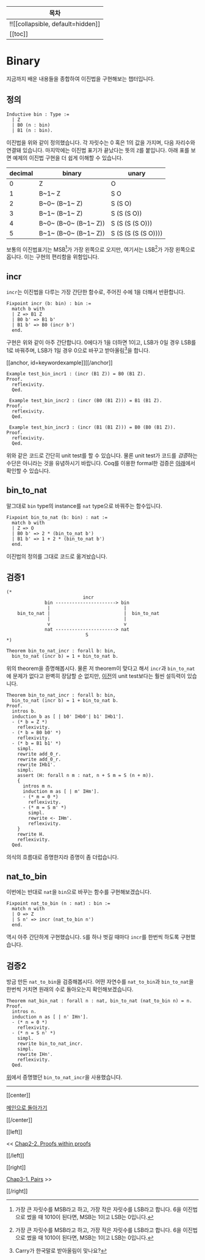 | 목차 |
|-------------------|
|!![[collapsible, default=hidden]]  |
|[[toc]]|

# Binary

지금까지 배운 내용들을 종합하여 이진법을 구현해보는 챕터입니다.

## 정의

```coq, line_num
Inductive bin : Type :=
  | Z
  | B0 (n : bin)
  | B1 (n : bin).
```

이진법을 위와 같이 정의했습니다. 각 자릿수는 0 혹은 1의 값을 가지며, 다음 자리수와 연결돼 있습니다. 마지막에는 이진법 표기가 끝났다는 뜻의 `Z`를 붙입니다. 아래 표를 보면 예제의 이진법 구현을 더 쉽게 이해할 수 있습니다.

| decimal | binary                | unary                  |
|---------|-----------------------|------------------------|
| 0       | Z                     | O                      |
| 1       | B~1~ Z                | S O                    |
| 2       | B~0~ (B~1~ Z)         | S (S O)                |
| 3       | B~1~ (B~1~ Z)         | S (S (S O))            |
| 4       | B~0~ (B~0~ (B~1~ Z))  | S (S (S (S O)))        |
| 5       | B~1~ (B~0~ (B~1~ Z))  | S (S (S (S (S O))))    |

보통의 이진법표기는 MSB[^sb]가 가장 왼쪽으로 오지만, 여기서는 LSB[^sb]가 가장 왼쪽으로 옵니다. 이는 구현의 편리함을 위함입니다.

[^sb]: 가장 큰 자릿수를 MSB라고 하고, 가장 작은 자릿수를 LSB라고 합니다. 6을 이진법으로 썼을 때 1010이 된다면, MSB는 1이고 LSB는 0입니다.

## incr

`incr`는 이진법을 다루는 가장 간단한 함수로, 주어진 수에 1을 더해서 반환합니다.

```coq, line_num
Fixpoint incr (b: bin) : bin :=
  match b with
  | Z => B1 Z
  | B0 b' => B1 b'
  | B1 b' => B0 (incr b')
  end.
```

구현은 위와 같이 아주 간단합니다. 0에다가 1을 더하면 1이고, LSB가 0일 경우 LSB를 1로 바꿔주며, LSB가 1일 경우 0으로 바꾸고 받아올림[^carry]을 합니다.

[^carry]: Carry가 한국말로 받아올림이 맞나요?

[[anchor, id=keywordexample]][[/anchor]]

```coq, line_num
Example test_bin_incr1 : (incr (B1 Z)) = B0 (B1 Z).
Proof.
  reflexivity.
  Qed.

 Example test_bin_incr2 : (incr (B0 (B1 Z))) = B1 (B1 Z).
Proof.
  reflexivity.
  Qed.

 Example test_bin_incr3 : (incr (B1 (B1 Z))) = B0 (B0 (B1 Z)).
Proof.
  reflexivity.
  Qed.
```

위와 같은 코드로 간단히 unit test를 할 수 있습니다. 물론 unit test가 코드를 *검증*하는 수단은 아니라는 것을 유념하시기 바랍니다. Coq를 이용한 formal한 검증은 [아래](#검증1)에서 확인할 수 있습니다.

## bin_to_nat

말그대로 `bin` type의 instance를 `nat` type으로 바꿔주는 함수입니다.

```coq, line_num
Fixpoint bin_to_nat (b: bin) : nat :=
  match b with
  | Z => O
  | B0 b' => 2 * (bin_to_nat b')
  | B1 b' => 1 + 2 * (bin_to_nat b')
  end.
```

이진법의 정의를 그대로 코드로 옮겨놨습니다.

## 검증1

```coq, line_num
(*
                            incr
              bin ----------------------> bin
               |                           |
    bin_to_nat |                           |  bin_to_nat
               |                           |
               v                           v
              nat ----------------------> nat
                             S
*)

Theorem bin_to_nat_incr : forall b: bin,
  bin_to_nat (incr b) = 1 + bin_to_nat b.
```

위의 theorem을 증명해봅시다. 물론 저 theorem이 맞다고 해서 `incr`과 `bin_to_nat`에 문제가 없다고 완벽히 장담할 순 없지만, [이전](#keywordexample)의 unit test보다는 훨씬 설득력이 있습니다.

```coq, line_num
Theorem bin_to_nat_incr : forall b: bin,
  bin_to_nat (incr b) = 1 + bin_to_nat b.
Proof.
  intros b.
  induction b as [ | b0' IHb0'| b1' IHb1'].
  - (* b = Z *)
    reflexivity.
  - (* b = B0 b0' *)
    reflexivity.
  - (* b = B1 b1' *)
    simpl.
    rewrite add_0_r.
    rewrite add_0_r.
    rewrite IHb1'.
    simpl.
    assert (H: forall n m : nat, n + S m = S (n + m)).
    {
      intros m n.
      induction m as [ | m' IHm'].
      - (* m = 0 *)
        reflexivity.
      - (* m = S m' *)
        simpl.
        rewrite <- IHm'.
        reflexivity.
    }
    rewrite H.
    reflexivity.
  Qed.
```

의식의 흐름대로 증명한지라 증명이 좀 더럽습니다.

## nat_to_bin

이번에는 반대로 `nat`을 `bin`으로 바꾸는 함수를 구현해보겠습니다.

```coq, line_num
Fixpoint nat_to_bin (n : nat) : bin :=
  match n with
  | O => Z
  | S n' => incr (nat_to_bin n')
  end.
```

역시 아주 간단하게 구현했습니다. `S`를 하나 벗길 때마다 `incr`를 한번씩 하도록 구현했습니다.

## 검증2

방금 만든 `nat_to_bin`을 검증해봅시다. 어떤 자연수를 `nat_to_bin`과 `bin_to_nat`을 한번씩 거치면 원래의 수로 돌아오는지 확인해보겠습니다.

```coq, line_num
Theorem nat_bin_nat : forall n : nat, bin_to_nat (nat_to_bin n) = n.
Proof.
  intros n.
  induction n as [ | n' IHn'].
  - (* n = 0 *)
    reflexivity.
  - (* n = S n' *)
    simpl.
    rewrite bin_to_nat_incr.
    simpl.
    rewrite IHn'.
    reflexivity.
  Qed.
```

[위](검증1)에서 증명했던 `bin_to_nat_incr`을 사용했습니다.

---

[[center]]

[메인으로 돌아가기](index.html)

[[/center]]

[[left]]

<< [Chap2-2. Proofs within proofs](Chap2-2.html)

[[/left]]

[[right]]

[Chap3-1. Pairs](Chap3-1.html) >>

[[/right]]